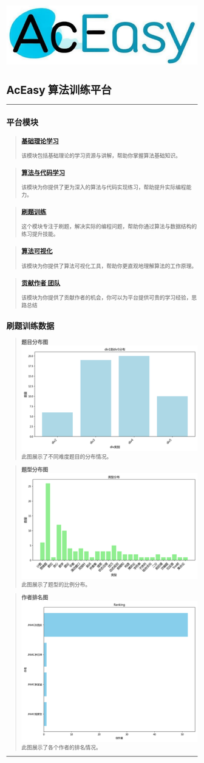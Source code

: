 # ![alt text](/assets/images/icon.png) 
# AcEasy 算法训练平台

---



## 平台模块

> ### [基础理论学习](基础理论学习/README.md)
>
> 该模块包括基础理论的学习资源与讲解，帮助你掌握算法基础知识。

> ### [算法与代码学习](算法/README.md)
>
> 该模块为你提供了更为深入的算法与代码实现练习，帮助提升实际编程能力。

> ### [刷题训练](刷题模块/README.md)
>
> 这个模块专注于刷题，解决实际的编程问题，帮助你通过算法与数据结构的练习提升技能。


> ### [算法可视化](https://www.cs.usfca.edu/~galles/visualization/Algorithms.html)
>
> 该模块为你提供了算法可视化工具，帮助你更直观地理解算法的工作原理。



> ### [贡献作者 团队](assets/scripts/UserPersonalSpace/index.html)
>
> 该模块为你提供了贡献作者的机会，你可以为平台提供可贵的学习经验，思路总结
## 刷题训练数据

> **题目分布图**  
> ![题目分布图](assets/images/png/div_distribution.png)  
> 此图展示了不同难度题目的分布情况。

> **题型分布图**  
> ![题型分布图](assets/images/png/type_distribution.png)  
> 此图展示了题型的比例分布。

> **作者排名图**  
> ![作者排名图](assets/images/png/author_ranking.png)  
> 此图展示了各个作者的排名情况。

---
